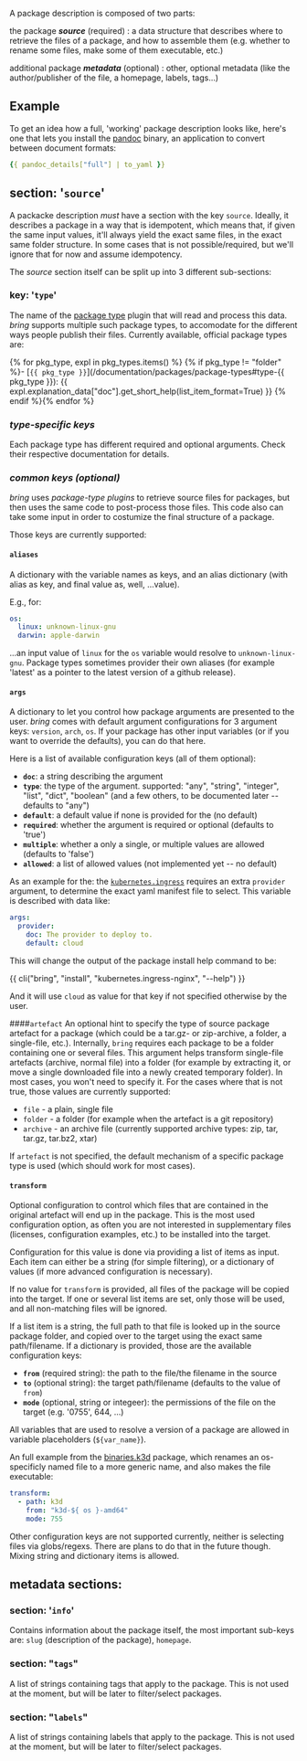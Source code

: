 A package description is composed of two parts:

the package  ***source*** (required)
:     a data structure that describes where to retrieve the files of a package, and how to assemble them (e.g. whether to rename some files, make some of them executable, etc.)

additional package ***metadata*** (optional)
:     other, optional metadata (like the author/publisher of the file, a homepage, labels, tags...)

## Example

To get an idea how a full, 'working' package description looks like, here's one that lets you install the [pandoc](https://pandoc.org/) binary, an application to convert between document formats:

``` yaml
{{ pandoc_details["full"] | to_yaml }}
```

## section: '``source``'

A packacke description *must* have a section with the key ``source``. Ideally, it describes a package in a way that is idempotent, which means that, if given the same input values, it'll always yield the exact same files, in the exact same folder structure. In some cases that is not possible/required, but we'll ignore that for now and assume idempotency.

The *source* section itself can be split up into 3 different sub-sections:


### key: '``type``'

The name of the [package type](/documentation/packages/package-types) plugin that will read and process this data. *bring* supports multiple such package types, to accomodate for the different ways people publish their files.
Currently available, official package types are:

{% for pkg_type, expl in pkg_types.items() %}
{% if pkg_type != "folder" %}- [``{{ pkg_type }}``](/documentation/packages/package-types#type-{{ pkg_type }}): {{ expl.explanation_data["doc"].get_short_help(list_item_format=True) }}
{% endif %}{% endfor %}

### *type-specific keys*

Each package type has different required and optional arguments. Check their respective documentation for details.

### *common keys (optional)*

*bring* uses *package-type plugins* to retrieve source files for packages, but then uses the same code to post-process those files. This code also can take some input in order to costumize the final structure of a package.

Those keys are currently supported:

#### ``aliases``

A dictionary with the variable names as keys, and an alias dictionary (with alias as key, and final value as, well, ...value).

E.g., for:

``` yaml
os:
  linux: unknown-linux-gnu
  darwin: apple-darwin
```

...an input value of ``linux`` for the ``os`` variable would resolve to ``unknown-linux-gnu``. Package types sometimes provider their own aliases (for example 'latest' as a pointer to the latest version of a github release).

#### ``args``

A dictionary to let you control how package arguments are presented to the user. *bring* comes with default argument configurations for 3 argument keys: ``version``, ``arch``, ``os``. If your package has other input variables (or if you want to override the defaults), you can do that here.

Here is a list of available configuration keys (all of them optional):

- **``doc``**: a string describing the argument
- **``type``**: the type of the argument. supported: "any", "string", "integer", "list", "dict", "boolean" (and a few others, to be documented later -- defaults to "any")
- **``default``**: a default value if none is provided for the (no default)
- **``required``**: whether the argument is required or optional (defaults to 'true')
- **``multiple``**: whether a only a single, or multiple values are allowed (defaults to 'false')
- **``allowed``**: a list of allowed values (not implemented yet -- no default)

As an example for the: the [``kubernetes.ingress``](https://gitlab.com/bring-indexes/kubernetes/-/blob/master/ingress-nginx.pkg.br) requires an extra ``provider`` argument, to determine the exact yaml manifest file to select. This variable is described with data like:

```yaml
args:
  provider:
    doc: The provider to deploy to.
    default: cloud
```

This will change the output of the package install help command to be:

{{ cli("bring", "install", "kubernetes.ingress-nginx", "--help") }}

And it will use ``cloud`` as value for that key if not specified otherwise by the user.


####``artefact``
 An optional hint to specify the type of source package artefact for a package (which could be a tar.gz- or zip-archive, a folder, a single-file, etc.). Internally, ``bring`` requires each package to be a folder containing one or several files. This argument helps transform single-file artefacts (archive, normal file) into
a folder (for example by extracting it, or move a single downloaded file into a newly created temporary folder). In most cases, you won't need to specify it. For the cases where that is not true, those values are currently supported:

- ``file`` - a plain, single file
- ``folder`` - a folder (for example when the artefact is a git repository)
- ``archive`` - an archive file (currently supported archive types: zip, tar, tar.gz, tar.bz2, xtar)

If ``artefact`` is not specified, the default mechanism of a specific package type is used (which should work for most cases).

#### ``transform``

Optional configuration to control which files that are contained in the original artefact will end up in the package. This is the most used configuration option, as often you are not interested in supplementary files (licenses, configuration examples, etc.) to be installed into the target.

Configuration for this value is done via providing a list of items as input. Each item can either be a string (for simple filtering), or a dictionary of values (if more advanced configuration is necessary).

If no value for ``transform`` is provided, all files of the package will be copied into the target. If one or several list items are set, only those will be used, and all non-matching files will be ignored.

If a list item is a string, the full path to that file is looked up in the source package folder, and copied over to the target using the exact same path/filename. If a dictionary is provided, those are the available configuration keys:

- **``from``** (required string): the path to the file/the filename in the source
- **``to``** (optional string): the target path/filename (defaults to the value of ``from``)
- **``mode``** (optional, string or integeer): the permissions of the file on the target (e.g. '0755', 644, ...)

All variables that are used to resolve a version of a package are allowed in variable placeholders (``${var_name}``).

An full example from the [binaries.k3d](https://gitlab.com/bring-indexes/binaries/-/blob/master/virtualization/orchestration/kubernetes/k3d.pkg.br) package, which renames an os-specificly named file to a more generic name, and also makes the file executable:

```yaml
transform:
  - path: k3d
    from: "k3d-${ os }-amd64"
    mode: 755
```  

Other configuration keys are not supported currently, neither is selecting files via globs/regexs. There are plans to do that in the future though. Mixing string and dictionary items is allowed.  

## metadata sections:

### section: '``info``'

Contains information about the package itself, the most important sub-keys are: ``slug`` (description of the package), ``homepage``.

### section: "``tags``"

A list of strings containing tags that apply to the package. This is not used at the moment, but will be later to filter/select packages.

### section: "``labels``"

A list of strings containing labels that apply to the package. This is not used at the moment, but will be later to filter/select packages.
